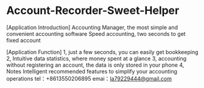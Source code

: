 # Account-Recorder-Sweet-Helper
[Application Introduction]
Accounting Manager, the most simple and convenient accounting software
Speed accounting, two seconds to get fixed account

[Application Function]
1, just a few seconds, you can easily get bookkeeping
2, Intuitive data statistics, where money spent at a glance
3, accounting without registering an account, the data is only stored in your phone
4, Notes Intelligent recommended features to simplify your accounting operations
tel：+8613550206895
emai：la79229444@gmail.com

